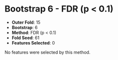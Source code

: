 # Bootstrap 6 - FDR (p < 0.1)

- **Outer Fold**: 15
- **Bootstrap**: 6
- **Method**: FDR (p < 0.1)
- **Fold Seed**: 61
- **Features Selected**: 0

No features were selected by this method.
